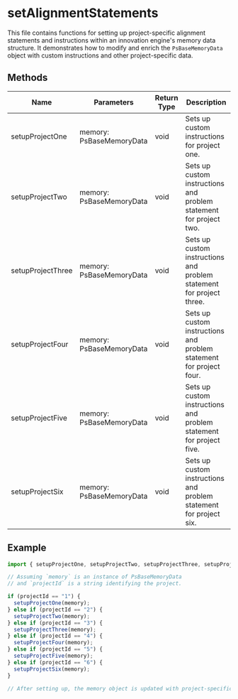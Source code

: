 # setAlignmentStatements

This file contains functions for setting up project-specific alignment statements and instructions within an innovation engine's memory data structure. It demonstrates how to modify and enrich the `PsBaseMemoryData` object with custom instructions and other project-specific data.

## Methods

| Name              | Parameters                                  | Return Type | Description                                                                 |
|-------------------|---------------------------------------------|-------------|-----------------------------------------------------------------------------|
| setupProjectOne   | memory: PsBaseMemoryData         | void        | Sets up custom instructions for project one.                                |
| setupProjectTwo   | memory: PsBaseMemoryData         | void        | Sets up custom instructions and problem statement for project two.         |
| setupProjectThree | memory: PsBaseMemoryData         | void        | Sets up custom instructions and problem statement for project three.       |
| setupProjectFour  | memory: PsBaseMemoryData         | void        | Sets up custom instructions and problem statement for project four.        |
| setupProjectFive  | memory: PsBaseMemoryData         | void        | Sets up custom instructions and problem statement for project five.        |
| setupProjectSix   | memory: PsBaseMemoryData         | void        | Sets up custom instructions and problem statement for project six.         |

## Example

```javascript
import { setupProjectOne, setupProjectTwo, setupProjectThree, setupProjectFour, setupProjectFive, setupProjectSix } from '@policysynth/agents/problems/tools/setAlignmentStatements.js';

// Assuming `memory` is an instance of PsBaseMemoryData
// and `projectId` is a string identifying the project.

if (projectId == "1") {
  setupProjectOne(memory);
} else if (projectId == "2") {
  setupProjectTwo(memory);
} else if (projectId == "3") {
  setupProjectThree(memory);
} else if (projectId == "4") {
  setupProjectFour(memory);
} else if (projectId == "5") {
  setupProjectFive(memory);
} else if (projectId == "6") {
  setupProjectSix(memory);
}

// After setting up, the memory object is updated with project-specific instructions.
```